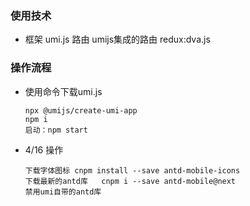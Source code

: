 ### 使用技术  
- 框架 umi.js    路由 umijs集成的路由  redux:dva.js

### 操作流程
- 使用命令下载umi.js
  ```
  npx @umijs/create-umi-app
  npm i
  启动：npm start
  ```
- 4/16 操作
  ```
  下载字体图标 cnpm install --save antd-mobile-icons
  下载最新的antd库   cnpm i --save antd-mobile@next
  禁用umi自带的antd库
  ```
